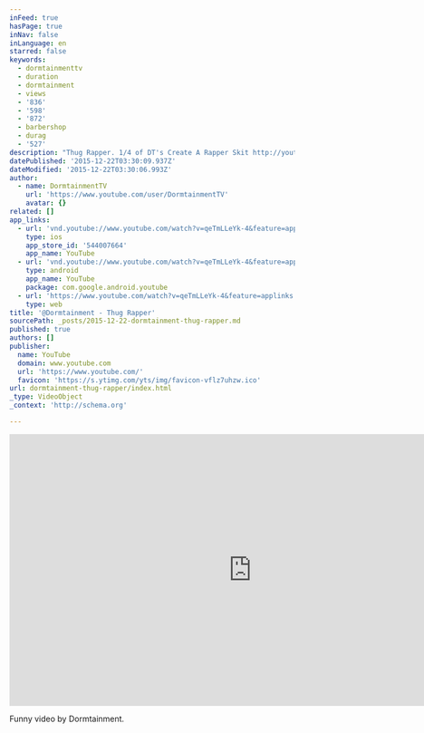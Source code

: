 ```yaml
---
inFeed: true
hasPage: true
inNav: false
inLanguage: en
starred: false
keywords:
  - dormtainmenttv
  - duration
  - dormtainment
  - views
  - '836'
  - '598'
  - '872'
  - barbershop
  - durag
  - '527'
description: "Thug Rapper. 1/4 of DT's Create A Rapper Skit http://youtu.be/uA1ebaHY9BY"
datePublished: '2015-12-22T03:30:09.937Z'
dateModified: '2015-12-22T03:30:06.993Z'
author:
  - name: DormtainmentTV
    url: 'https://www.youtube.com/user/DormtainmentTV'
    avatar: {}
related: []
app_links:
  - url: 'vnd.youtube://www.youtube.com/watch?v=qeTmLLeYk-4&feature=applinks'
    type: ios
    app_store_id: '544007664'
    app_name: YouTube
  - url: 'vnd.youtube://www.youtube.com/watch?v=qeTmLLeYk-4&feature=applinks'
    type: android
    app_name: YouTube
    package: com.google.android.youtube
  - url: 'https://www.youtube.com/watch?v=qeTmLLeYk-4&feature=applinks'
    type: web
title: '@Dormtainment - Thug Rapper'
sourcePath: _posts/2015-12-22-dormtainment-thug-rapper.md
published: true
authors: []
publisher:
  name: YouTube
  domain: www.youtube.com
  url: 'https://www.youtube.com/'
  favicon: 'https://s.ytimg.com/yts/img/favicon-vflz7uhzw.ico'
url: dormtainment-thug-rapper/index.html
_type: VideoObject
_context: 'http://schema.org'

---
```

<iframe src="https://cdn.embedly.com/widgets/media.html?src=https%3A%2F%2Fwww.youtube.com%2Fembed%2FqeTmLLeYk-4%3Ffeature%3Doembed&amp;url=https%3A%2F%2Fwww.youtube.com%2Fwatch%3Fv%3DqeTmLLeYk-4&amp;image=https%3A%2F%2Fi.ytimg.com%2Fvi%2FqeTmLLeYk-4%2Fhqdefault.jpg&amp;key=b7d04c9b404c499eba89ee7072e1c4f7&amp;type=text%2Fhtml&amp;schema=youtube" width="854" height="480" scrolling="no" frameborder="0" allowfullscreen="allowfullscreen" style=""></iframe>

Funny video by Dormtainment.